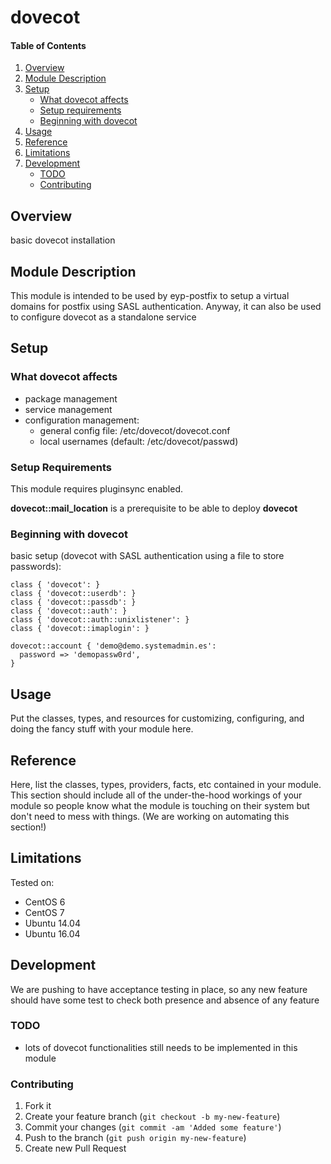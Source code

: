 # dovecot

#### Table of Contents

1. [Overview](#overview)
2. [Module Description](#module-description)
3. [Setup](#setup)
    * [What dovecot affects](#what-dovecot-affects)
    * [Setup requirements](#setup-requirements)
    * [Beginning with dovecot](#beginning-with-dovecot)
4. [Usage](#usage)
5. [Reference](#reference)
5. [Limitations](#limitations)
6. [Development](#development)
    * [TODO](#todo)
    * [Contributing](#contributing)

## Overview

basic dovecot installation

## Module Description

This module is intended to be used by eyp-postfix to setup a virtual domains for postfix using SASL authentication. Anyway, it can also be used to configure dovecot as a standalone service

## Setup

### What dovecot affects

* package management
* service management
* configuration management:
  * general config file: /etc/dovecot/dovecot.conf
  * local usernames (default: /etc/dovecot/passwd)

### Setup Requirements

This module requires pluginsync enabled.

**dovecot::mail_location** is a prerequisite to be able to deploy **dovecot**

### Beginning with dovecot

basic setup (dovecot with SASL authentication using a file to store passwords):

```
class { 'dovecot': }
class { 'dovecot::userdb': }
class { 'dovecot::passdb': }
class { 'dovecot::auth': }
class { 'dovecot::auth::unixlistener': }
class { 'dovecot::imaplogin': }

dovecot::account { 'demo@demo.systemadmin.es':
  password => 'demopassw0rd',
}
```

## Usage

Put the classes, types, and resources for customizing, configuring, and doing
the fancy stuff with your module here.

## Reference

Here, list the classes, types, providers, facts, etc contained in your module.
This section should include all of the under-the-hood workings of your module so
people know what the module is touching on their system but don't need to mess
with things. (We are working on automating this section!)

## Limitations

Tested on:
* CentOS 6
* CentOS 7
* Ubuntu 14.04
* Ubuntu 16.04

## Development

We are pushing to have acceptance testing in place, so any new feature should
have some test to check both presence and absence of any feature

### TODO

* lots of dovecot functionalities still needs to be implemented in this module

### Contributing

1. Fork it
2. Create your feature branch (`git checkout -b my-new-feature`)
3. Commit your changes (`git commit -am 'Added some feature'`)
4. Push to the branch (`git push origin my-new-feature`)
5. Create new Pull Request
